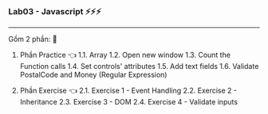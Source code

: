 ### Lab03 - Javascript :zap::zap::zap:

---

Gồm 2 phần: :rocket:

1. Phần Practice :point_left:
1.1. Array
1.2. Open new window
1.3. Count the Function calls
1.4. Set controls' attributes
1.5. Add text fields
1.6. Validate PostalCode and Money (Regular Expression)  

2. Phần Exercise :point_left:
2.1. Exercise 1 - Event Handling
2.2. Exercise 2 - Inheritance
2.3. Exercise 3 - DOM
2.4. Exercise 4 - Validate inputs